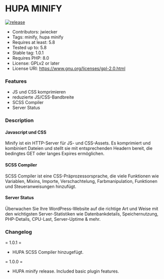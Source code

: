 # HUPA MINIFY 
[![release](https://img.shields.io/github/v/tag/team-hummelt/hupa-minify?style=plastic)](https://github.com/team-hummelt/hupa-minify)

* Contributors: jwiecker
* Tags: minify, hupa minify
* Requires at least: 5.8
* Tested up to: 5.8
* Stable tag: 1.0.1
* Requires PHP: 8.0
* License: GPLv2 or later
* License URI: https://www.gnu.org/licenses/gpl-2.0.html

### Features
* JS und CSS komprimieren
* reduzierte JS/CSS-Bandbreite
* SCSS Compiler
* Server Status

### Description

#### Javascript und CSS
Minify ist ein HTTP-Server für JS- und CSS-Assets. Es komprimiert und kombiniert Dateien und stellt sie mit entsprechenden Headern bereit, die bedingtes GET oder langes Expires ermöglichen.

#### SCSS Compiler
SCSS Compiler ist eine CSS-Präprozessorsprache, die viele Funktionen wie Variablen, Mixins, Importe, Verschachtelung, Farbmanipulation, Funktionen und Steueranweisungen hinzufügt.

#### Server Status
Überwachen Sie Ihre WordPress-Website auf die richtige Art und Weise mit den wichtigsten Server-Statistiken wie Datenbankdetails, Speichernutzung, PHP-Details, CPU-Last, Server-Uptime & mehr.

### Changelog
= 1.0.1 =
* HUPA SCSS Compiler hinzugefügt.

= 1.0.0 =
* HUPA minify release. Included basic plugin features.